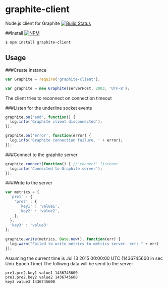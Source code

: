 # graphite-client

Node.js client for Graphite      [![Build Status](https://travis-ci.org/Shimi/graphite-client.svg?branch=master)](https://travis-ci.org/Shimi/graphite-client) 

##Install
[![NPM](https://nodei.co/npm/graphite-client.png?downloads=true&downloadRank=true&stars=true)](https://nodei.co/npm/graphite-client/)
```
$ npm install graphite-client
```

## Usage
###Create instance
```js
var Graphite = require('graphite-client');

var graphite = new Graphite(serverHost, 2003, 'UTF-8');
```
The client tries to reconnect on connection timeout

###Listen for the underline socket events
```js
graphite.on('end', function() {
  log.info('Graphite client disconnected');
});

graphite.on('error', function(error) {
  log.info('Graphite connection failure. ' + error);
});
```

###Connect to the graphite server
```js
graphite.connect(function() { //'connect' listener
  log.info('Connected to Graphite server');
});
```

###Write to the server
```js
var metrics = {
  'pre1' : {
    'pre2' : {
      'key1' : 'value1',
      'key2' : 'value2',
    },
  },
  'key3' : 'value3'
};
    
graphite.write(metrics, Date.now(), function(err) {
  log.warn("Failed to write metrics to metrics server. err: " + err)
});
```
Assuming the current time is Jul 13 2015 00:00:00 UTC (1436745600 in sec Unix Epoch Time) The folliwng data will be send to the server
```
pre1.pre2.key1 value1 1436745600
pre1.pre2.key2 value2 1436745600
key3 value3 1436745600
```

